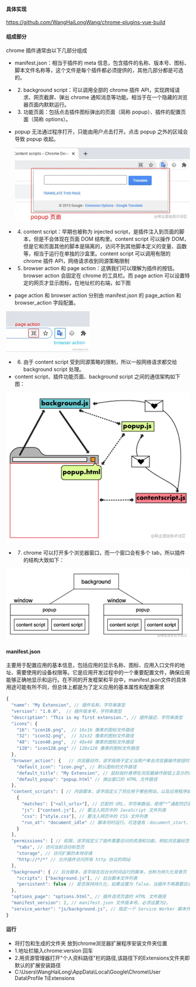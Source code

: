 #### 具体实现
https://github.com/WangHaiLongWang/chrome-plugins-vue-build

#### 组成部分

chrome 插件通常由以下几部分组成

+ manifest.json：相当于插件的 meta 信息，包含插件的名称、版本号、图标、脚本文件名称等，这个文件是每个插件都必须提供的，其他几部分都是可选的。

+ 2. background script：可以调用全部的 chrome 插件 API，实现跨域请求、网页截屏、弹出 chrome 通知消息等功能。相当于在一个隐藏的浏览器页面内默默运行。

+ 3. 功能页面：包括点击插件图标弹出的页面（简称 popup）、插件的配置页面（简称 options）。
+ popup 无法通过程序打开，只能由用户点击打开。点击 popup 之外的区域会导致 popup 收起。
  
   ![image](https://raw.githubusercontent.com/WangHaiLongWang/images_source/main/technology/chrome-plugins/4a1f91c4de0846738a8fcf6f70498bd3%7Etplv-k3u1fbpfcp-zoom-in-crop-mark_1512_0_0_0.webp)

+ 4. content script：早期也被称为 injected script，是插件注入到页面的脚本，但是不会体现在页面 DOM 结构里。content script 可以操作 DOM，但是它和页面其他的脚本是隔离的，访问不到其他脚本定义的变量、函数等，相当于运行在单独的沙盒里。content script 可以调用有限的 chrome 插件 API，网络请求收到同源策略限制

+ 5. browser action 和 page action：这俩我们可以理解为插件的按钮。browser action 会固定在 chrome 的工具栏。而 page action 可以设置特定的网页才显示图标，在地址栏的右端，如下图 
+ page action 和 browser action 分别由 manifest.json 的 page_action 和 browser_action 字段配置。

![image](https://raw.githubusercontent.com/WangHaiLongWang/images_source/main/technology/chrome-plugins/9612fa8aff6e4991b3ebac3ac81c0d92%7Etplv-k3u1fbpfcp-zoom-in-crop-mark_1512_0_0_0.webp)

+ 6. 由于 content script 受到同源策略的限制，所以一般网络请求都交给 background script 处理。
+ content script、插件功能页面、background script 之间的通信架构如下图：

![image](https://raw.githubusercontent.com/WangHaiLongWang/images_source/main/technology/chrome-plugins/e6f57f795045ba854ce070e6dd372a%7Etplv-k3u1fbpfcp-zoom-in-crop-mark_1512_0_0_0.webp)

+ 7. chrome 可以打开多个浏览器窗口，而一个窗口会有多个 tab，所以插件的结构大致如下：

![image](https://raw.githubusercontent.com/WangHaiLongWang/images_source/main/technology/chrome-plugins/ee86a587f39c4841911ae4d57cdc8092%7Etplv-k3u1fbpfcp-zoom-in-crop-mark_1512_0_0_0.webp)



#### manifest.json

主要用于配置应用的基本信息，包括应用的显示名称、图标、应用入口文件的地址、需要使用的设备权限等。它是应用开发过程中的一个重要配置文件，确保应用能够正确地显示和运行。在不同的开发框架和平台中，manifest.json文件的具体用途可能有所不同，但总体上都是为了定义应用的基本属性和配置需求

```javascript
{
  "name": "My Extension", // 插件名称，字符串类型
  "version": "1.0.0",  // 插件版本号，字符串类型
  "description": "This is my first extension.", // 插件描述，字符串类型
  "icons": {
    "16": "icon16.png",  // 16x16 像素的图标文件路径
    "32": "icon32.png",  // 32x32 像素的图标文件路径
    "48": "icon48.png",  // 48x48 像素的图标文件路径
    "128": "icon128.png" // 128x128 像素的图标文件路径
  },
  "browser_action": {   // 浏览器动作，该字段用于定义当用户单击浏览器操作按钮时执行的操作
    "default_icon": "icon.png", // 默认图标的文件路径
    "default_title": "My Extension", // 鼠标指针悬停在浏览器操作按钮上显示的默认标题
    "default_popup": "popup.html" // 弹出窗口的 HTML 文件路径
  },
  "content_scripts": [ // 内容脚本，该字段定义了将应用于哪些网站，以及应用程序如何与网站交互
    {
      "matches": ["<all_urls>"], // 匹配的 URL，字符串数组。使用“*”通配符匹配所有 URL。
      "js": ["content.js"], // 要注入网页中的 JavaScript 文件列表
      "css": ["style.css"], // 要注入网页中的 CSS 文件列表
      "run_at": "document_idle" // 脚本何时运行。可选值有：document_start、document_end 和 document_idle。
    }
  ],
  "permissions": [ // 权限，该字段定义了插件需要访问的资源和功能，例如浏览器标签、存储、网络等等。
    "tabs", // 访问当前活动标签页
    "storage", // 访问扩展的本地存储
    "http://*/*" // 允许插件访问所有 http 协议的网站
  ],
  "background": { // 后台脚本，该字段在后台长时间运行的脚本，也称为持久化背景页
    "scripts": ["background.js"], // 后台脚本文件列表
    "persistent": false // 是否保持持久化，如果设置为 false，当插件不再需要后台页面时，将自动卸载后台页面
  },
  "options_page": "options.html", // 插件选项页面的 HTML 文件路径
  "manifest_version": 2, // manifest.json 文件版本号。必须设置为2。
  "service_worker": "js/background.js", // 指定一个 Service Worker 脚本作为后台页面。如果定义了此字段，则和 字段都将被忽略。使用字段时需要注意更多细节
}
```


#### 运行 
+ 将打包和生成的文件夹 放到chrome浏览器扩展程序安装文件夹位置
+ 1.地址栏输入chrome:version 回车
+ 2.用资源管理器打开"个人资料路径"栏的路径,该路径下的Extensions文件夹即默认的扩展安装路径
+ C:\Users\WangHaiLong\AppData\Local\Google\Chrome\User Data\Profile 1\Extensions
